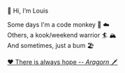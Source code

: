 👋 Hi, I’m Louis

Some days I'm a code monkey 🐒 ☁️ \
Others, a kook/weekend warrior 🏄 🏔️ \
And sometimes, just a bum 🏖️

[❤ There is always hope ](https://twloha.com/find-help)[-- *Aragorn* 🗡️](https://lotr.fandom.com/wiki/Aragorn_II)

<!---
louislef299/louislef299 is a ✨ special ✨ repository because its `README.md` (this file) appears on your GitHub profile.
You can click the Preview link to take a look at your changes.
--->

